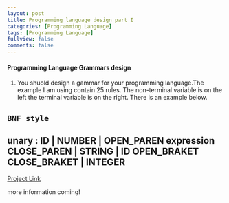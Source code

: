 ```yaml
---
layout: post
title: Programming language design part I
categories: [Programming Language]
tags: [Programming Language]
fullview: false
comments: false
---
```


#### Programming Language Grammars design
1. You shuold design a gammar for your programming language.The example I am using contain 25 rules. The non-terminal variable is on the left the terminal variable is on the right. There is an example below.

`BNF style`
------------
unary : ID
			| NUMBER
			| OPEN_PAREN expression CLOSE_PAREN
			| STRING
			| ID OPEN_BRAKET CLOSE_BRAKET
			| INTEGER
------------
[Project Link](https://github.com/scao7/cs403)

more information coming!
